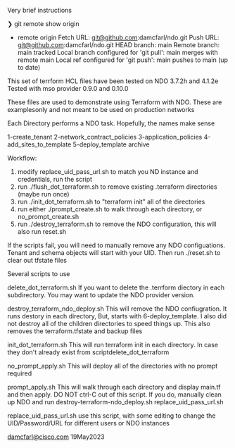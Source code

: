Very brief instructions

❯ git remote show origin
* remote origin
  Fetch URL: git@github.com:damcfarl/ndo.git
  Push  URL: git@github.com:damcfarl/ndo.git
  HEAD branch: main
  Remote branch:
    main tracked
  Local branch configured for 'git pull':
    main merges with remote main
  Local ref configured for 'git push':
    main pushes to main (up to date)

This set of terrform HCL files have been tested on NDO 3.7.2h and 4.1.2e
Tested with mso provider 0.9.0 and 0.10.0

These files are used to demonstrate using Terraform with NDO. These are examplesonly and not meant to be used on production networks

Each Directory performs a NDO task. Hopefully, the names make sense

1-create_tenant
2-network_contract_policies
3-application_policies
4-add_sites_to_template
5-deploy_template
archive

Workflow:

1. modify replace_uid_pass_url.sh to match you ND instance and credentials, run the script
2. run ./flush_dot_terraform.sh to remove existing .terraform directories (maybe run once)
3. run ./init_dot_terraform.sh to "terraform init"  all of the directories
4. run either ./prompt_create.sh to walk through each directory, or no_prompt_create.sh
5. run ./destroy_terraform.sh to remove the NDO configuration, this will also run reset.sh

If the scripts fail, you will need to manually remove any NDO configuations. Tenant and schema objects will start with your UID. Then run ./reset.sh to clear out tfstate files

Several scripts to use

delete_dot_terraform.sh
   If you want to delete the .terrform diectory in each subdirectory. You may want to update the NDO provider version.

destroy_terraform_ndo_deploy.sh
   This will remove the NDO confiugration. It runs destory in each directory, But, starts with 6-deploy_template. I also did not destroy all of the children directories to speed things up. This also removes the terraform.tfstate and backup files

init_dot_terraform.sh
   This will run terraform init in each directory. In case they don't already exist from scriptdelete_dot_terraform

no_prompt_apply.sh
   This will deploy all of the directories with no prompt required

prompt_apply.sh
   This will walk through each directory and display main.tf and then apply. DO NOT ctrl-C out of this script. If you do, manually clean up NDO and run destroy-terraform-ndo_deploy.sh
replace_uid_pass_url.sh

replace_uid_pass_url.sh
  use this script, with some editing to change the UID/Password/URL for different users or NDO instances

damcfarl@cisco.com 19May2023

